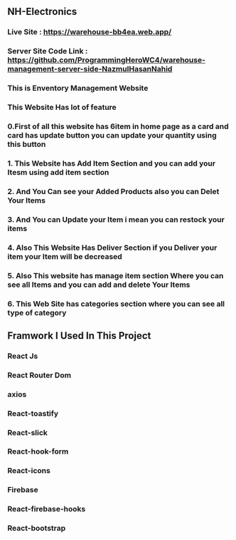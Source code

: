 ## NH-Electronics
### Live Site : https://warehouse-bb4ea.web.app/
### Server Site Code Link : https://github.com/ProgrammingHeroWC4/warehouse-management-server-side-NazmulHasanNahid
### This is Enventory Management Website 
### This Website Has lot of feature 
### 0.First of all this website has 6item in home page as a card and card has update button you can update your quantity using this button 
### 1. This Website has Add Item Section and you can add your Itesm using add item section
### 2. And You Can see your Added Products also you can Delet Your Items 
### 3. And You can Update your Item i mean you can restock your items 
### 4. Also This Website Has Deliver Section if you Deliver your item your Item will be decreased
### 5. Also This website has manage item section Where you can see all Items and you can add and delete Your Items
### 6. This Web Site has categories section where you can see all type of category 

## Framwork I Used In This Project
### React Js 
### React Router Dom
### axios 
### React-toastify 
### React-slick 
### React-hook-form 
### React-icons 
### Firebase
### React-firebase-hooks 
### React-bootstrap
